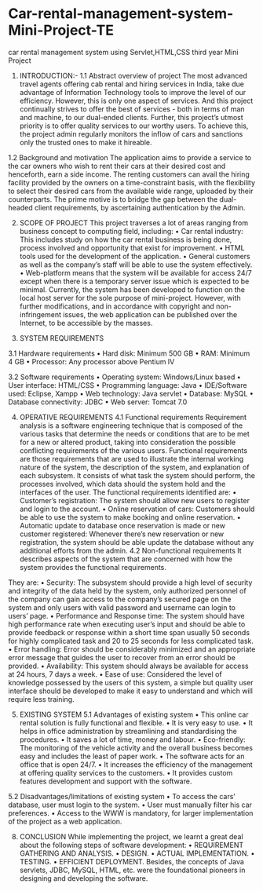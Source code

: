 # Car-rental-management-system-Mini-Project-TE
car rental management system using Servlet,HTML,CSS third year Mini Project




		
1. INTRODUCTION:- 
1.1	Abstract overview of project
The most advanced travel agents offering cab rental and hiring services in India, take due advantage of Information Technology tools to improve the level of our efficiency. However, this is only one aspect of services. And this project continually strives to offer the best of services - both in terms of man and machine, to our dual-ended clients.
Further, this project’s utmost priority is to offer quality services to our worthy users. To achieve this, the project admin regularly monitors the inflow of cars and sanctions only the trusted ones to make it hireable.



1.2	Background and motivation
The application aims to provide a service to the car owners who wish to rent their cars at their desired cost and henceforth, earn a side income.
The renting customers can avail the hiring facility provided by the owners on a time-constraint basis, with the flexibility to select their desired cars from the available wide range, uploaded by their counterparts.
The prime motive is to bridge the gap between the dual-headed client requirements, by ascertaining authentication by the Admin.


2. SCOPE OF PROJECT
This project traverses a lot of areas ranging from business concept to computing field, including:
•	Car rental industry: 
This includes study on how the car rental business is being done, process involved and opportunity that exist for improvement.
•	HTML tools used for the development of the application.
•	General customers as well as the company’s staff will be able to use the system effectively.
•	Web-platform means that the system will be available for access 24/7
except when there is a temporary server issue which is expected to be
minimal.
Currently, the system has been developed to function on the local host server for the sole purpose of mini-project.
However, with further modifications, and in accordance with copyright and non-infringement issues, the web application can be published over the Internet, to be accessible by the masses.



3. SYSTEM REQUIREMENTS

3.1 Hardware requirements
•	Hard disk:				Minimum 500 GB
•	RAM:					Minimum 4 GB
•	Processor:				Any processor above Pentium IV

3.2	Software requirements
•	Operating system:			Windows/Linux based
•	User interface:			HTML/CSS
•	Programming language:		Java
•	IDE/Software used:		Eclipse, Xampp
•	Web technology:			Java servlet
•	Database:				MySQL
•	Database connectivity:		JDBC
•	Web server:				Tomcat 7.0


4. OPERATIVE REQUIREMENTS 
4.1 Functional requirements
Requirement analysis is a software engineering technique that is composed of the various tasks that determine the needs or conditions that are to be met for a new or altered product, taking into consideration the possible conflicting requirements of the various users.
Functional requirements are those requirements that are used to illustrate the internal working nature of the system, the description of the system, and explanation of each subsystem. It consists of what task the system should perform, the processes involved, which data should the system hold and the interfaces of the user. 
The functional requirements identified are:
•	Customer’s registration: 
The system should allow new users to register and login to the account.
•	Online reservation of cars: 
Customers should be able to use the system to make booking and online reservation.
•	Automatic update to database once reservation is made or new customer registered: 
Whenever there’s new reservation or new registration, the system should be able update the database without any additional efforts from the admin.
4.2 Non-functional requirements
It describes aspects of the system that are concerned with how the system provides the functional requirements.


They are:
•	Security: 
The subsystem should provide a high level of security and integrity of the data held by the system, only authorized personnel of the company can gain access to the company’s secured page on the system and only users with valid password and username can login to users’ page.
•	Performance and Response time: 
The system should have high performance rate when executing user’s input and should be able to provide feedback or response within a short time span usually 50 seconds for highly complicated task and 20 to 25
seconds for less complicated task.
•	Error handling: 
Error should be considerably minimized and an appropriate error message that guides the user to recover from an error should be provided.
•	Availability: 
This system should always be available for access at 24 hours, 7 days a week. 
•	Ease of use:
Considered the level of knowledge possessed by the users of this system, a simple but quality user interface should be developed to make it easy to understand and which will require less training.






5. EXISTING SYSTEM
5.1 Advantages of existing system
•	This online car rental solution is fully functional and flexible.
•	It is very easy to use.
•	It helps in office administration by streamlining and standardising the procedures.
•	It saves a lot of time, money and labour.
•	Eco-friendly: The monitoring of the vehicle activity and the overall business becomes easy and includes the least of paper work.
•	The software acts for an office that is open 24/7.
•	It increases the efficiency of the management at offering quality services to the customers.
•	It provides custom features development and support with the software.


5.2 Disadvantages/limitations of existing system
•	To access the cars’ database, user must login to the system.
•	User must manually filter his car preferences.
•	Access to the WWW is mandatory, for larger implementation of the project as a web application.




8. CONCLUSION
While implementing the project, we learnt a great deal about the following steps of software development:
•	REQUIREMENT GATHERING AND ANALYSIS.
•	DESIGN.
•	ACTUAL IMPLEMENTATION.
•	TESTING.
•	EFFICIENT DEPLOYMENT.
Besides, the concepts of Java servlets, JDBC, MySQL, HTML, etc. were the foundational pioneers in designing and developing the software.



